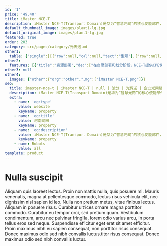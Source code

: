 ```yaml
---
id: '1'
price: '49.40'
title: iMaster NCE-T
description: iMaster NCE-T(Transport Domain)是华为“智慧光网”的核心使能部件，应用于骨干、城域、企业接入等多种传送组网场景，提供资源实时可视、敏捷业务发放，网络自动运维等丰富的功能特性，满足企业专线和DC互联对传送网络提出的创新业务体验和网络灵活高效的新要求。
default_thumbnail_image: images/plant1-lg.jpg
default_original_image: images/plant1-lg.jpg
featured: true
order: 203
category: src/pages/category/光传送.md
other1: 
  table: {"single":[[{"row":null,"col":null,"text":"型号"},{"row":null,"col":null,"text":"NCE-T"}],[{"row":null,"col":null,"text":"资源可视"},{"row":null,"col":null,"text":"基于iMaster NCE统一的数据底座，分钟级完成聚合分析、自动对账，实现资源状态的实时可视，\n资源核查效率提升数倍，精准预测扩容，资源提前就绪，TTM缩短至小时级"}],[{"row":null,"col":null,"text":"时延地图"},{"row":null,"col":null,"text":"基于物理单板时延实测技术，精度可达0.1ms，实现专线时延可感知、\n可销售、可承诺、可保障，使能时延商业变现"}],[{"row":null,"col":null,"text":"CPE即插即用"},{"row":null,"col":null,"text":"一次进站，CPE设备自动发现、自动创建，在线调测，简化运营商对CPE设备的管理，\n节省人力成本，交付效率提升60%, 提供IT化、类家宽、全自助的客户体验，实现CPE上线30分钟业务即通"}],[{"row":null,"col":null,"text":"业务敏捷发放"},{"row":null,"col":null,"text":"专线资源货架化展示，秒级专线业务E2E快速发放，具备用户带宽自助调整能力，实现新业务快速创新。支持Legacy\n+ SDN网络，兼容存量，简化业务模式，降低与BSS/OSS 50%对接工作量，加速业务创新;\n"}],[{"row":null,"col":null,"text":"OVPN"},{"row":null,"col":null,"text":"光电灵活硬切片，物理安全隔离，保障不同业务SLA，一网多用，资源共享，实现网络价值最优"}],[{"row":null,"col":null,"text":"SLA可视可保障"},{"row":null,"col":null,"text":"打破黑盒模式，专线SLA实时可视，租户自服务，可对专线KPI指标实时感知：故障时间/时延/丢包率等，专线SLA运营保障，主动进行业务关怀，提升用户体验"}],[{"row":null,"col":null,"text":"健康预测"},{"row":null,"col":null,"text":"通过大数据和AI算法，分析每条光纤和波道的健康情况，并根据光性能变化趋势，提前1小时、1天、1周、1月内预测故障发生的风险和具体故障风险点，从而提前规避网络风险，提供修复建议，实现主动运维，保障用户体验，故障处理成本降低20%"}]]}
other2:
  features: [{"title":"资源部署","dec":["在自愿部署和划分阶段，NCE-T提供CPE快速部署能力和OVPN资源划分能力，TTM由天级->小时级。"]},{"title":"业务自动发放","dec":["在用户明确业务意图（源、宿,保护类型，带宽等）后，自动计算最优路由，并完成业务发放（实时、预约）。"]},{"title":"带宽按需调整/带宽日历","dec":["客户可根据其实际业务诉求，实现带宽的（实时/预约）扩容满足突发流量诉求。同时可实现Pay-as-Grow的商业模式。"]},{"title":"时延地图","dec":["网络时延可视可管、可监控、路径可选，服务高价值用户"]}]
other3: null
other4:
  images: {"other":{"org":"other","img":["iMaster NCE-T.png"]}}
seo:
  title: imaster-nce-t | iMaster NCE-T | null | 波分 | 光传送 | 企业光网络
  description: iMaster NCE-T(Transport Domain)是华为“智慧光网”的核心使能部件，应用于骨干、城域、企业接入等多种传送组网场景，提供资源实时可视、敏捷业务发放，网络自动运维等丰富的功能特性，满足企业专线和DC互联对传送网络提出的创新业务体验和网络灵活高效的新要求。
  extra:
    - name: 'og:type'
      value: website
      keyName: property
    - name: 'og:title'
      value: 河南网田
      keyName: property
    - name: 'og:description'
      value: iMaster NCE-T(Transport Domain)是华为“智慧光网”的核心使能部件，应用于骨干、城域、企业接入等多种传送组网场景，提供资源实时可视、敏捷业务发放，网络自动运维等丰富的功能特性，满足企业专线和DC互联对传送网络提出的创新业务体验和网络灵活高效的新要求。
      keyName: property
    - name: Robots
      value: all
template: product
---
```


# Nulla suscipit

Aliquam quis laoreet lectus. Proin non mattis nulla, quis posuere mi. Mauris venenatis, magna at pellentesque commodo, lectus risus vehicula elit, nec dignissim nisl sapien id leo. Nulla non pretium metus, vitae finibus lectus. Aliquam in posuere risus. Curabitur ultrices ornare magna porttitor commodo. Curabitur eu tempor orci, sed pretium quam. Vestibulum condimentum, arcu nec pulvinar fringilla, lorem odio varius arcu, in porta tellus eros sed neque. Suspendisse efficitur eget erat sit amet efficitur. Proin maximus nibh eu sapien consequat, non porttitor risus consequat. Donec maximus odio sed nibh convallis luctus.titor risus consequat. Donec maximus odio sed nibh convallis luctus.